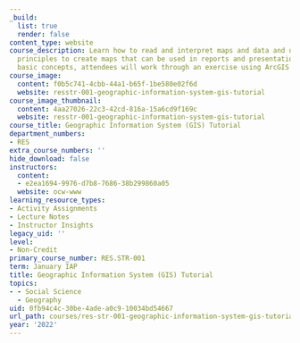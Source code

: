 ```yaml
---
_build:
  list: true
  render: false
content_type: website
course_description: Learn how to read and interpret maps and data and use basic cartography
  principles to create maps that can be used in reports and presentations. After learning
  basic concepts, attendees will work through an exercise using ArcGIS Pro or QGIS.
course_image:
  content: f0b5c741-4cbb-44a1-b65f-1be580e02f6d
  website: resstr-001-geographic-information-system-gis-tutorial
course_image_thumbnail:
  content: 4aa27026-22c3-42cd-816a-15a6cd9f169c
  website: resstr-001-geographic-information-system-gis-tutorial
course_title: Geographic Information System (GIS) Tutorial
department_numbers:
- RES
extra_course_numbers: ''
hide_download: false
instructors:
  content:
  - e2ea1694-9976-d7b8-7686-38b299860a05
  website: ocw-www
learning_resource_types:
- Activity Assignments
- Lecture Notes
- Instructor Insights
legacy_uid: ''
level:
- Non-Credit
primary_course_number: RES.STR-001
term: January IAP
title: Geographic Information System (GIS) Tutorial
topics:
- - Social Science
  - Geography
uid: 0fb94c4c-30be-4ade-a0c9-10034bd54667
url_path: courses/res-str-001-geographic-information-system-gis-tutorial-january-iap-2022
year: '2022'
---
```

